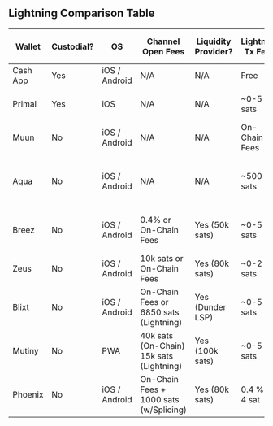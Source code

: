 

## Lightning Comparison Table


Wallet   |  Custodial?  |  OS             |  Channel Open Fees                          |  Liquidity Provider?  |  Lightning Tx Fees  |  Notes / Trade Offs
----------|--------------|-----------------|---------------------------------------------|-----------------------|---------------------|------------------------------------------
Cash App  |  Yes         |  iOS / Android  |  N/A                                        |  N/A                  |  Free               |  Full KYC
Primal    |  Yes         |  iOS            |  N/A                                        |  N/A                  |  ~0-5 sats          |  Paired with Nostr Client
Muun      |  No          |  iOS / Android  |  N/A                                        |  N/A                  |  On-Chain Fees      |  Stores Bitcoin On-Chain
Aqua      |  No          |  iOS / Android  |  N/A                                        |  N/A                  |  ~500 sats          |  Stores Bitcoin on Liquid and can be Slow
Breez     |  No          |  iOS / Android  |  0.4% or On-Chain Fees                      |  Yes (50k sats)       |  ~0-5 sats          |  Uses Greenlight (Less Stable?)
Zeus      |  No          |  iOS / Android  |  10k sats or On-Chain Fees                  |  Yes (80k sats)       |  ~0-2 sats          |  Slow to Open / Load
Blixt     |  No          |  iOS / Android  |  On-Chain Fees or 6850 sats (Lightning)     |  Yes (Dunder LSP)     |  ~0-5 sats          |  Lightning Channel Open Still Buggy
Mutiny    |  No          |  PWA            |  40k sats (On-Chain) 15k sats (Lightning)   |  Yes (100k sats)      |  ~0-5 sats          |  App Must be Open to Send / Receive
Phoenix   |  No          |  iOS / Android  |  On-Chain Fees +    1000 sats (w/Splicing)  |  Yes (80k sats)       |  0.4 % + 4 sat      |  Slightly Higher Lightning Tx Fees

